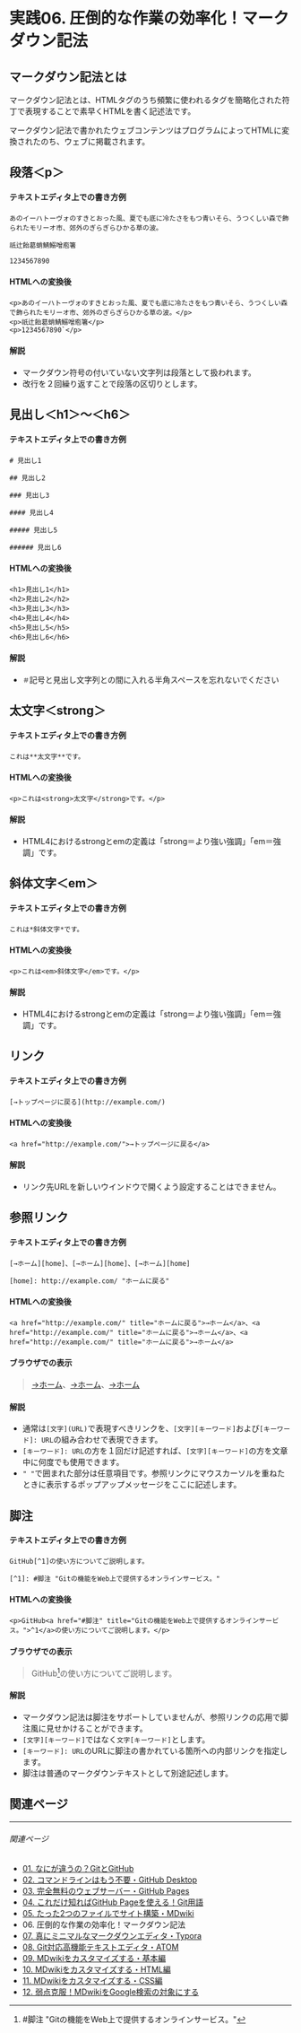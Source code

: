 # 実践06. 圧倒的な作業の効率化！マークダウン記法

## マークダウン記法とは

マークダウン記法とは、HTMLタグのうち頻繁に使われるタグを簡略化された符丁で表現することで素早くHTMLを書く記述法です。

マークダウン記法で書かれたウェブコンテンツはプログラムによってHTMLに変換されたのち、ウェブに掲載されます。

## 段落＜p＞

#### テキストエディタ上での書き方例

```
あのイーハトーヴォのすきとおった風、夏でも底に冷たさをもつ青いそら、うつくしい森で飾られたモリーオ市、郊外のぎらぎらひかる草の波。

祇辻飴葛蛸鯖鰯噌庖箸

1234567890
```

#### HTMLへの変換後

```
<p>あのイーハトーヴォのすきとおった風、夏でも底に冷たさをもつ青いそら、うつくしい森で飾られたモリーオ市、郊外のぎらぎらひかる草の波。</p>
<p>祇辻飴葛蛸鯖鰯噌庖箸</p>
<p>1234567890`</p>
```

#### 解説

* マークダウン符号の付いていない文字列は段落として扱われます。
* 改行を２回繰り返すことで段落の区切りとします。

## 見出し＜h1＞〜＜h6＞

#### テキストエディタ上での書き方例

```
# 見出し1

## 見出し2

### 見出し3

#### 見出し4

##### 見出し5

###### 見出し6

```

#### HTMLへの変換後

```
<h1>見出し1</h1>
<h2>見出し2</h2>
<h3>見出し3</h3>
<h4>見出し4</h4>
<h5>見出し5</h5>
<h6>見出し6</h6>
```

#### 解説

* `＃`記号と見出し文字列との間に入れる半角スペースを忘れないでください

## 太文字＜strong＞

#### テキストエディタ上での書き方例

```
これは**太文字**です。 
```

#### HTMLへの変換後

```
<p>これは<strong>太文字</strong>です。</p> 
```

#### 解説

* HTML4におけるstrongとemの定義は「strong＝より強い強調」「em＝強調」です。

## 斜体文字＜em＞

#### テキストエディタ上での書き方例

```
これは*斜体文字*です。 
```

#### HTMLへの変換後

```
<p>これは<em>斜体文字</em>です。</p> 
```

#### 解説

* HTML4におけるstrongとemの定義は「strong＝より強い強調」「em＝強調」です。

## リンク

#### テキストエディタ上での書き方例

```
[→トップページに戻る](http://example.com/)
```

#### HTMLへの変換後

```
<a href="http://example.com/">→トップページに戻る</a>
```

#### 解説

* リンク先URLを新しいウインドウで開くよう設定することはできません。

## 参照リンク

#### テキストエディタ上での書き方例

```
[→ホーム][home]、[→ホーム][home]、[→ホーム][home]

[home]: http://example.com/ "ホームに戻る"
```

#### HTMLへの変換後

```
<a href="http://example.com/" title="ホームに戻る">→ホーム</a>、<a href="http://example.com/" title="ホームに戻る">→ホーム</a>、<a href="http://example.com/" title="ホームに戻る">→ホーム</a>
```

#### ブラウザでの表示

> [→ホーム][home]、[→ホーム][home]、[→ホーム][home]
>
> [home]: http://example.com/ "ホームに戻る"

#### 解説

* 通常は`[文字](URL)`で表現すべきリンクを、`[文字][キーワード]`および`[キーワード]: URL`の組み合わせで表現できます。
* `[キーワード]: URL`の方を１回だけ記述すれば、`[文字][キーワード]`の方を文章中に何度でも使用できます。
* `" "`で囲まれた部分は任意項目です。参照リンクにマウスカーソルを重ねたときに表示するポップアップメッセージをここに記述します。

## 脚注

#### テキストエディタ上での書き方例

```
GitHub[^1]の使い方についてご説明します。

[^1]: #脚注 "Gitの機能をWeb上で提供するオンラインサービス。"
```

#### HTMLへの変換後

```
<p>GitHub<a href="#脚注" title="Gitの機能をWeb上で提供するオンラインサービス。">^1</a>の使い方についてご説明します。</p>
```

#### ブラウザでの表示

> GitHub[^1]の使い方についてご説明します。
>
> [^1]: #脚注 "Gitの機能をWeb上で提供するオンラインサービス。"

#### 解説

* マークダウン記法は脚注をサポートしていませんが、参照リンクの応用で脚注風に見せかけることができます。
* `[文字][キーワード]`ではなく`文字[キーワード]`とします。
* `[キーワード]: URL`のURLに脚注の書かれている箇所への内部リンクを指定します。
* 脚注は普通のマークダウンテキストとして別途記述します。

## 関連ページ

----

###### 関連ページ

* [01. なにが違うの？GitとGitHub](practice01.md)
* [02. コマンドラインはもう不要・GitHub Desktop](practice02.md)
* [03. 完全無料のウェブサーバー・GitHub Pages](practice03.md)
* [04. これだけ知ればGitHub Pageを使える！Git用語](practice04.md)
* [05. たった2つのファイルでサイト構築・MDwiki](practice05.md)
* <i class="far fa-hand-point-right"></i>06. 圧倒的な作業の効率化！マークダウン記法
* [07. 真にミニマルなマークダウンエディタ・Typora](practice07.md)
* [08. Git対応高機能テキストエディタ・ATOM](practice08.md)
* [09. MDwikiをカスタマイズする・基本編](practice09.md)
* [10. MDwikiをカスタマイズする・HTML編](practice10.md)
* [11. MDwikiをカスタマイズする・CSS編](practice11.md)
* [12. 弱点克服！MDwikiをGoogle検索の対象にする](practice12.md)